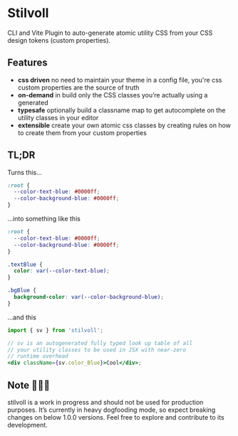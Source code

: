 # Stilvoll

CLI and Vite Plugin to auto-generate atomic utility CSS from your CSS design tokens (custom properties).

## Features

- **css driven** no need to maintain your theme in a config file, you're css custom properties are the source of truth
- **on-demand** in build only the CSS classes you’re actually using a generated
- **typesafe** optionally build a classname map to get autocomplete on the utility classes in your editor
- **extensible** create your own atomic css classes by creating rules on how to create them from your custom properties

## TL;DR

Turns this...

```css
:root {
  --color-text-blue: #0000ff;
  --color-background-blue: #0000ff;
}
```

...into something like this

```css
:root {
  --color-text-blue: #0000ff;
  --color-background-blue: #0000ff;
}

.textBlue {
  color: var(--color-text-blue);
}

.bgBlue {
  background-color: var(--color-background-blue);
}
```

...and this

```jsx
import { sv } from 'stilvoll';

// sv is an autogenerated fully typed look up table of all
// your utility classes to be used in JSX with near-zero
// runtime overhead
<div className={sv.color_Blue}>Cool</div>;
```

## Note 🚨🚨🚨

stilvoll is a work in progress and should not be used for production purposes. It’s currently in heavy dogfooding mode, so expect breaking changes on below 1.0.0 versions. Feel free to explore and contribute to its development.
